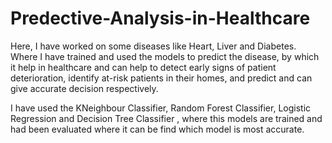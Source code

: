 # Predective-Analysis-in-Healthcare

Here, I have worked on some diseases like Heart, Liver and Diabetes. Where I have trained and used the models to predict the disease, by which it help in 
healthcare and can help to detect early signs of patient deterioration, identify at-risk patients in their homes, and predict and can give accurate decision respectively.

I have used the KNeighbour Classifier, Random Forest Classifier, Logistic Regression and Decision Tree Classifier , where this models are trained and had been evaluated where it can be find which model is most accurate.
